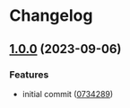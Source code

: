# Changelog

## [1.0.0](https://github.com/antmelekhin/terraform-github-repository/compare/...v1.0.0) (2023-09-06)


### Features

* initial commit ([0734289](https://github.com/antmelekhin/terraform-github-repository/commit/07342892fdfc04f9244eb2d9e73f8cc2a999056e))
